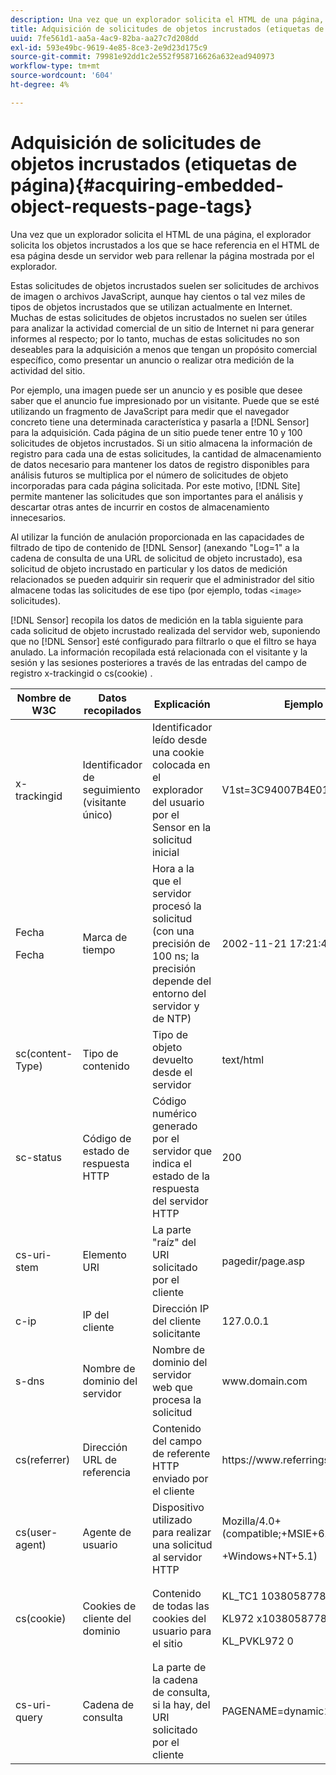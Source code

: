 ```yaml
---
description: Una vez que un explorador solicita el HTML de una página, el explorador solicita los objetos incrustados a los que se hace referencia en el HTML de esa página desde un servidor web para rellenar la página mostrada por el explorador.
title: Adquisición de solicitudes de objetos incrustados (etiquetas de página)
uuid: 7fe561d1-aa5a-4ac9-82ba-aa27c7d208dd
exl-id: 593e49bc-9619-4e85-8ce3-2e9d23d175c9
source-git-commit: 79981e92dd1c2e552f958716626a632ead940973
workflow-type: tm+mt
source-wordcount: '604'
ht-degree: 4%

---
```


# Adquisición de solicitudes de objetos incrustados (etiquetas de página){#acquiring-embedded-object-requests-page-tags}

Una vez que un explorador solicita el HTML de una página, el explorador solicita los objetos incrustados a los que se hace referencia en el HTML de esa página desde un servidor web para rellenar la página mostrada por el explorador.

Estas solicitudes de objetos incrustados suelen ser solicitudes de archivos de imagen o archivos JavaScript, aunque hay cientos o tal vez miles de tipos de objetos incrustados que se utilizan actualmente en Internet. Muchas de estas solicitudes de objetos incrustados no suelen ser útiles para analizar la actividad comercial de un sitio de Internet ni para generar informes al respecto; por lo tanto, muchas de estas solicitudes no son deseables para la adquisición a menos que tengan un propósito comercial específico, como presentar un anuncio o realizar otra medición de la actividad del sitio.

Por ejemplo, una imagen puede ser un anuncio y es posible que desee saber que el anuncio fue impresionado por un visitante. Puede que se esté utilizando un fragmento de JavaScript para medir que el navegador concreto tiene una determinada característica y pasarla a [!DNL Sensor] para la adquisición. Cada página de un sitio puede tener entre 10 y 100 solicitudes de objetos incrustados. Si un sitio almacena la información de registro para cada una de estas solicitudes, la cantidad de almacenamiento de datos necesario para mantener los datos de registro disponibles para análisis futuros se multiplica por el número de solicitudes de objeto incorporadas para cada página solicitada. Por este motivo, [!DNL Site] permite mantener las solicitudes que son importantes para el análisis y descartar otras antes de incurrir en costos de almacenamiento innecesarios.

Al utilizar la función de anulación proporcionada en las capacidades de filtrado de tipo de contenido de [!DNL Sensor] (anexando &quot;Log=1&quot; a la cadena de consulta de una URL de solicitud de objeto incrustado), esa solicitud de objeto incrustado en particular y los datos de medición relacionados se pueden adquirir sin requerir que el administrador del sitio almacene todas las solicitudes de ese tipo (por ejemplo, todas `<image>` solicitudes).

[!DNL Sensor] recopila los datos de medición en la tabla siguiente para cada solicitud de objeto incrustado realizada del servidor web, suponiendo que no  [!DNL Sensor] esté configurado para filtrarlo o que el filtro se haya anulado. La información recopilada está relacionada con el visitante y la sesión y las sesiones posteriores a través de las entradas del campo de registro x-trackingid o cs(cookie) .

<table id="table_11BE08A798E743EC8E76F738F0CE5884">
 <thead>
  <tr>
   <th colname="col1" class="entry"> Nombre de W3C </th>
   <th colname="col2" class="entry"> Datos recopilados </th>
   <th colname="col3" class="entry"> Explicación </th>
   <th colname="col4" class="entry"> Ejemplo </th>
  </tr>
 </thead>
 <tbody>
  <tr>
   <td colname="col1"> x-trackingid </td>
   <td colname="col2"> Identificador de seguimiento (visitante único) </td>
   <td colname="col3"> Identificador leído desde una cookie colocada en el explorador del usuario por el <span class="wintitle"> Sensor </span> en la solicitud inicial </td>
   <td colname="col4"> V1st=3C94007B4E01F9C2 </td>
  </tr>
  <tr>
   <td colname="col1"> <p>Fecha </p> <p>Fecha </p> </td>
   <td colname="col2"> Marca de tiempo </td>
   <td colname="col3"> Hora a la que el servidor procesó la solicitud (con una precisión de 100 ns; la precisión depende del entorno del servidor y de NTP) </td>
   <td colname="col4"> 2002-11-21 17:21:45.123 </td>
  </tr>
  <tr>
   <td colname="col1"> sc(content-Type) </td>
   <td colname="col2"> Tipo de contenido </td>
   <td colname="col3"> Tipo de objeto devuelto desde el servidor </td>
   <td colname="col4"> text/html </td>
  </tr>
  <tr>
   <td colname="col1"> sc-status </td>
   <td colname="col2"> Código de estado de respuesta HTTP </td>
   <td colname="col3"> Código numérico generado por el servidor que indica el estado de la respuesta del servidor HTTP </td>
   <td colname="col4"> 200 </td>
  </tr>
  <tr>
   <td colname="col1"> cs-uri-stem </td>
   <td colname="col2"> Elemento URI </td>
   <td colname="col3"> La parte "raíz" del URI solicitado por el cliente </td>
   <td colname="col4"> pagedir/page.asp </td>
  </tr>
  <tr>
   <td colname="col1"> c-ip </td>
   <td colname="col2"> IP del cliente </td>
   <td colname="col3"> Dirección IP del cliente solicitante </td>
   <td colname="col4"> 127.0.0.1 </td>
  </tr>
  <tr>
   <td colname="col1"> s-dns </td>
   <td colname="col2"> Nombre de dominio del servidor </td>
   <td colname="col3"> Nombre de dominio del servidor web que procesa la solicitud </td>
   <td colname="col4"> <span class="filepath"> www.domain.com  </span> </td>
  </tr>
  <tr>
   <td colname="col1"> cs(referrer) </td>
   <td colname="col2"> Dirección URL de referencia </td>
   <td colname="col3"> Contenido del campo de referente HTTP enviado por el cliente </td>
   <td colname="col4"> <span class="filepath"> https://www.referringsite.com  </span> </td>
  </tr>
  <tr>
   <td colname="col1"> cs(user-agent) </td>
   <td colname="col2"> Agente de usuario </td>
   <td colname="col3"> Dispositivo utilizado para realizar una solicitud al servidor HTTP </td>
   <td colname="col4"> <p>Mozilla/4.0+(compatible;+MSIE+6.0) </p> <p>+Windows+NT+5.1) </p> </td>
  </tr>
  <tr>
   <td colname="col1"> cs(cookie) </td>
   <td colname="col2"> Cookies de cliente del dominio </td>
   <td colname="col3"> Contenido de todas las cookies del usuario para el sitio </td>
   <td colname="col4"> <p>KL_TC1 1038058778312 </p> <p>KL972 x1038058778312282052 </p> <p>KL_PVKL972 0 </p> </td>
  </tr>
  <tr>
   <td colname="col1"> cs-uri-query </td>
   <td colname="col2"> Cadena de consulta </td>
   <td colname="col3"> La parte de la cadena de consulta, si la hay, del URI solicitado por el cliente </td>
   <td colname="col4"> PAGENAME=dynamic1&amp;link=3001 </td>
  </tr>
 </tbody>
</table>
